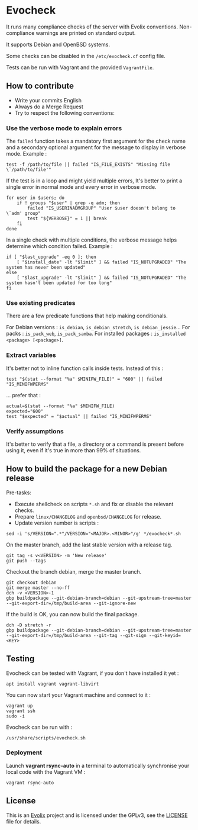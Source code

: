 # Evocheck

It runs many compliance checks of the server with Evolix conventions.
Non-compliance warnings are printed on standard output.

It supports Debian and OpenBSD systems.

Some checks can be disabled in the `/etc/evocheck.cf` config file.

Tests can be run with Vagrant and the provided `VagrantFile`.

## How to contribute

- Write your commits English
- Always do a Merge Request
- Try to respect the following conventions:

### Use the verbose mode to explain errors

The `failed` function takes a mandatory first argument for the check name and a secondary optional argument for the message to display in verbose mode. Example :

```shell
test -f /path/to/file || failed "IS_FILE_EXISTS" "Missing file \`/path/to/file'"
```

If the test is in a loop and might yield multiple errors, It's better to print a single error in normal mode and every error in verbose mode.

```shell
for user in $users; do
    if ! groups "$user" | grep -q adm; then
        failed "IS_USERINADMGROUP" "User $user doesn't belong to \`adm' group"
        test "${VERBOSE}" = 1 || break
    fi
done
```

In a single check with multiple conditions, the verbose message helps determine which condition failed. Example :

```shell
if [ "$last_upgrade" -eq 0 ]; then
    [ "$install_date" -lt "$limit" ] && failed "IS_NOTUPGRADED" "The system has never been updated"
else
    [ "$last_upgrade" -lt "$limit" ] && failed "IS_NOTUPGRADED" "The system hasn't been updated for too long"
fi
```

### Use existing predicates

There are a few predicate functions that help making conditionals.

For Debian versions : `is_debian`, `is_debian_stretch`, `is_debian_jessie`…
For packs : `is_pack_web`, `is_pack_samba`.
For installed packages : `is_installed <package> [<package>]`.

### Extract variables

It's better not to inline function calls inside tests. Instead of this :

```shell
test "$(stat --format "%a" $MINIFW_FILE)" = "600" || failed "IS_MINIFWPERMS"
```

… prefer that :

```shell
actual=$(stat --format "%a" $MINIFW_FILE)
expected="600"
test "$expected" = "$actual" || failed "IS_MINIFWPERMS"
```

### Verify assumptions

It's better to verify that a file, a directory or a command is present before using it, even if it's true in more than 99% of situations.


## How to build the package for a new Debian release

Pre-tasks:

* Execute shellcheck on scripts `*.sh` and fix or disable the relevant checks.
* Prepare `linux/CHANGELOG` and `openbsd/CHANGELOG` for release.
* Update version number is scripts :

```
sed -i 's/VERSION=".*"/VERSION="<MAJOR>.<MINOR>"/g' */evocheck*.sh
```

On the master branch, add the last stable version with a release tag.
```
git tag -s v<VERSION> -m 'New release'
git push --tags
```

Checkout the branch debian, merge the master branch.

```
git checkout debian
git merge master --no-ff
dch -v <VERSION>-1
gbp buildpackage --git-debian-branch=debian --git-upstream-tree=master --git-export-dir=/tmp/build-area --git-ignore-new
```

If the build is OK, you can now build the final package.

```
dch -D stretch -r
gbp buildpackage --git-debian-branch=debian --git-upstream-tree=master --git-export-dir=/tmp/build-area --git-tag --git-sign --git-keyid=<KEY>
```

## Testing

Evocheck can be tested with Vagrant, if you don't have installed it yet :

~~~
apt install vagrant vagrant-libvirt
~~~

You can now start your Vagrant machine and connect to it :

~~~
vagrant up
vagrant ssh
sudo -i
~~~

Evocheck can be run with :

~~~
/usr/share/scripts/evocheck.sh
~~~

### Deployment

Launch **vagrant rsync-auto** in a terminal to automatically synchronise
your local code with the Vagrant VM :

~~~
vagrant rsync-auto
~~~

## License

This is an [Evolix](https://evolix.com) project and is licensed
under the GPLv3, see the [LICENSE](LICENSE) file for details.
